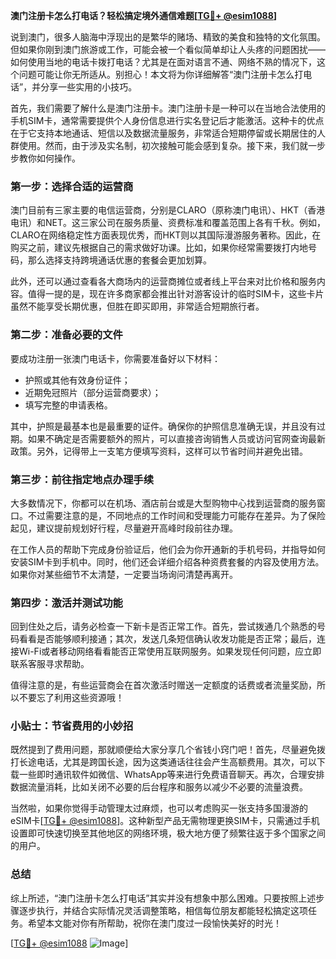 **澳门注册卡怎么打电话？轻松搞定境外通信难题[[TG💪+ @esim1088](https://t.me/s/esim1088)]**

说到澳门，很多人脑海中浮现出的是繁华的赌场、精致的美食和独特的文化氛围。但如果你刚到澳门旅游或工作，可能会被一个看似简单却让人头疼的问题困扰——如何使用当地的电话卡拨打电话？尤其是在面对语言不通、网络不熟的情况下，这个问题可能让你无所适从。别担心！本文将为你详细解答“澳门注册卡怎么打电话”，并分享一些实用的小技巧。

首先，我们需要了解什么是澳门注册卡。澳门注册卡是一种可以在当地合法使用的手机SIM卡，通常需要提供个人身份信息进行实名登记后才能激活。这种卡的优点在于它支持本地通话、短信以及数据流量服务，非常适合短期停留或长期居住的人群使用。然而，由于涉及实名制，初次接触可能会感到复杂。接下来，我们就一步步教你如何操作。

### 第一步：选择合适的运营商

澳门目前有三家主要的电信运营商，分别是CLARO（原称澳门电讯）、HKT（香港电讯）和NET。这三家公司在服务质量、资费标准和覆盖范围上各有千秋。例如，CLARO在网络稳定性方面表现优秀，而HKT则以其国际漫游服务著称。因此，在购买之前，建议先根据自己的需求做好功课。比如，如果你经常需要拨打内地号码，那么选择支持跨境通话优惠的套餐会更加划算。

此外，还可以通过查看各大商场内的运营商摊位或者线上平台来对比价格和服务内容。值得一提的是，现在许多商家都会推出针对游客设计的临时SIM卡，这些卡片虽然不能享受长期优惠，但胜在即买即用，非常适合短期旅行者。

### 第二步：准备必要的文件

要成功注册一张澳门电话卡，你需要准备好以下材料：
- 护照或其他有效身份证件；
- 近期免冠照片（部分运营商要求）；
- 填写完整的申请表格。

其中，护照是最基本也是最重要的证件。确保你的护照信息准确无误，并且没有过期。如果不确定是否需要额外的照片，可以直接咨询销售人员或访问官网查询最新政策。另外，记得带上一支笔方便填写资料，这样可以节省时间并避免出错。

### 第三步：前往指定地点办理手续

大多数情况下，你都可以在机场、酒店前台或是大型购物中心找到运营商的服务窗口。不过需要注意的是，不同地点的工作时间和受理能力可能存在差异。为了保险起见，建议提前规划好行程，尽量避开高峰时段前往办理。

在工作人员的帮助下完成身份验证后，他们会为你开通新的手机号码，并指导如何安装SIM卡到手机中。同时，他们还会详细介绍各种资费套餐的内容及使用方法。如果你对某些细节不太清楚，一定要当场询问清楚再离开。

### 第四步：激活并测试功能

回到住处之后，请务必检查一下新卡是否正常工作。首先，尝试拨通几个熟悉的号码看看是否能够顺利接通；其次，发送几条短信确认收发功能是否正常；最后，连接Wi-Fi或者移动网络看看能否正常使用互联网服务。如果发现任何问题，应立即联系客服寻求帮助。

值得注意的是，有些运营商会在首次激活时赠送一定额度的话费或者流量奖励，所以不要忘了利用这些资源哦！

### 小贴士：节省费用的小妙招

既然提到了费用问题，那就顺便给大家分享几个省钱小窍门吧！首先，尽量避免拨打长途电话，尤其是跨国长途，因为这类通话往往会产生高额费用。其次，可以下载一些即时通讯软件如微信、WhatsApp等来进行免费语音聊天。再次，合理安排数据流量消耗，比如关闭不必要的后台程序和服务以减少不必要的流量浪费。

当然啦，如果你觉得手动管理太过麻烦，也可以考虑购买一张支持多国漫游的eSIM卡[[TG💪+ @esim1088](https://t.me/s/esim1088)]。这种新型产品无需物理更换SIM卡，只需通过手机设置即可快速切换至其他地区的网络环境，极大地方便了频繁往返于多个国家之间的用户。

### 总结

综上所述，“澳门注册卡怎么打电话”其实并没有想象中那么困难。只要按照上述步骤逐步执行，并结合实际情况灵活调整策略，相信每位朋友都能轻松搞定这项任务。希望本文能对你有所帮助，祝你在澳门度过一段愉快美好的时光！

[[TG💪+ @esim1088](https://t.me/s/esim1088) ![Image](https://i.postimg.cc/4NQfJmqS/Snipaste-2025-05-13-00-14-12.png)]